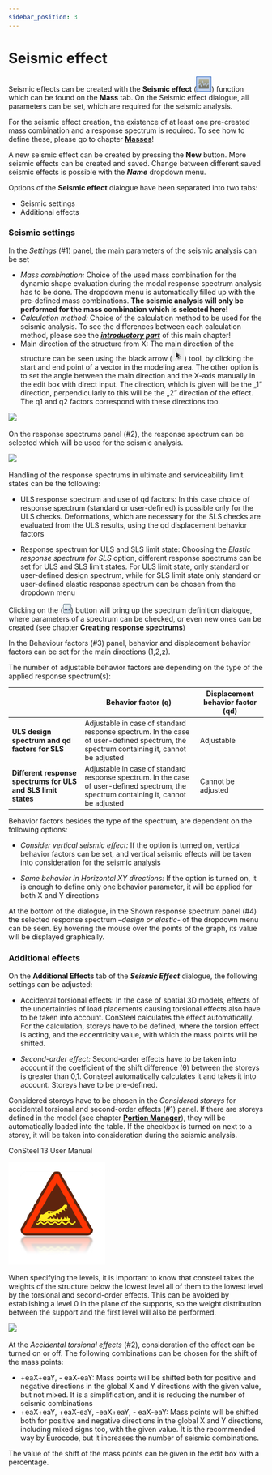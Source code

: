 ```yaml
---
sidebar_position: 3
---
```

# Seismic effect

Seismic effects can be created with the **Seismic effect** (![](./img/wp-content-uploads-2021-04-13-3-Seismic-effect.png)) function which can be found on the **Mass** tab. On the Seismic effect dialogue, all parameters can be set, which are required for the seismic analysis.

<!-- /wp:paragraph -->

<!-- wp:paragraph {"align":"justify"} -->

For the seismic effect creation, the existence of at least one pre-created mass combination and a response spectrum is required. To see how to define these, please go to chapter [**Masses**](../7_0_masses/7_4_seismic-effect.md)!

<!-- /wp:paragraph -->

<!-- wp:paragraph {"align":"justify"} -->

A new seismic effect can be created by pressing the **New** button. More seismic effects can be created and saved. Change between different saved seismic effects is possible with the _**Name**_ dropdown menu.

<!-- /wp:paragraph -->

<!-- wp:paragraph -->

Options of the **Seismic effect** dialogue have been separated into two tabs:

<!-- /wp:paragraph -->

<!-- wp:list -->

- Seismic settings
- Additional effects

<!-- /wp:list -->

<!-- wp:heading {"level":3} -->

### Seismic settings

<!-- /wp:heading -->

<!-- wp:paragraph -->

In the _Settings_ (#1) panel, the main parameters of the seismic analysis can be set

<!-- /wp:paragraph -->

<!-- wp:list -->

- _Mass combination:_ Choice of the used mass combination for the dynamic shape evaluation during the modal response spectrum analysis has to be done. The dropdown menu is automatically filled up with the pre-defined mass combinations. **The seismic analysis will only be performed for the mass combination which is selected here!**
- _Calculation method:_ Choice of the calculation method to be used for the seismic analysis. To see the differences between each calculation method, please see the _**[introductory part](./12_0_earthquake-analysis.md)**_ of this main chapter!
- Main direction of the structure from X: The main direction of the structure can be seen using the black arrow (![](./img/wp-content-uploads-2021-04-ico-pointer.png)) tool, by clicking the start and end point of a vector in the modeling area. The other option is to set the angle between the main direction and the X-axis manually in the edit box with direct input. The direction, which is given will be the „1” direction, perpendicularly to this will be the „2” direction of the effect. The q1 and q2 factors correspond with these directions too.

<!-- /wp:list -->

<!-- wp:image {"align":"center","id":9431,"width":464,"height":594,"sizeSlug":"large","linkDestination":"media"} -->

[![](https://consteelsoftware.com/wp-content/uploads/2021/04/13-3-seismic.png)](./img/wp-content-uploads-2021-04-13-3-seismic.png)

<!-- /wp:image -->

<!-- wp:paragraph {"align":"justify"} -->

On the response spectrums panel (#2), the response spectrum can be selected which will be used for the seismic analysis.

<!-- /wp:paragraph -->

<!-- wp:image {"align":"center","id":9438,"sizeSlug":"large","linkDestination":"media"} -->

[![](https://consteelsoftware.com/wp-content/uploads/2021/04/13-3-seismic2.png)](./img/wp-content-uploads-2021-04-13-3-seismic2.png)

<!-- /wp:image -->

<!-- wp:paragraph {"align":"justify"} -->

Handling of the response spectrums in ultimate and serviceability limit states can be the following:

<!-- /wp:paragraph -->

<!-- wp:list -->

- ULS response spectrum and use of qd factors: In this case choice of response spectrum (standard or user-defined) is possible only for the ULS checks. Deformations, which are necessary for the SLS checks are evaluated from the ULS results, using the qd displacement behavior factors

<!-- /wp:list -->

<!-- wp:list -->

- Response spectrum for ULS and SLS limit state: Choosing the _Elastic response spectrum for SLS_ option, different response spectrums can be set for ULS and SLS limit states. For ULS limit state, only standard or user-defined design spectrum, while for SLS limit state only standard or user-defined elastic response spectrum can be chosen from the dropdown menu

<!-- /wp:list -->

<!-- wp:paragraph {"align":"justify"} -->

Clicking on the (![](./img/wp-content-uploads-2021-04-13-3-1-3buttons.png)) button will bring up the spectrum definition dialogue, where parameters of a spectrum can be checked, or even new ones can be created (see chapter [**Creating response spectrums**](../7_0_masses/7_5_creating-response-spectrums.md))

<!-- /wp:paragraph -->

<!-- wp:paragraph -->

In the Behaviour factors (#3) panel, behavior and displacement behavior factors can be set for the main directions (1,2,z).

<!-- /wp:paragraph -->

<!-- wp:paragraph -->

The number of adjustable behavior factors are depending on the type of the applied response spectrum(s):

<!-- /wp:paragraph -->

<!-- wp:table {"className":"is-style-stripes"} -->

|                                                               | Behavior factor (q)                                                                                                                    | Displacement behavior factor (qd) |
| ------------------------------------------------------------- | -------------------------------------------------------------------------------------------------------------------------------------- | --------------------------------- |
| **ULS design spectrum and qd factors for SLS**                | Adjustable in case of standard response spectrum. In the case of user-defined spectrum, the spectrum containing it, cannot be adjusted | Adjustable                        |
| **Different response spectrums for ULS and SLS limit states** | Adjustable in case of standard response spectrum. In the case of user-defined spectrum, the spectrum containing it, cannot be adjusted | Cannot be adjusted                |

<!-- /wp:table -->

<!-- wp:paragraph -->

Behavior factors besides the type of the spectrum, are dependent on the following options:

<!-- /wp:paragraph -->

<!-- wp:list -->

- _Consider vertical seismic effect:_ If the option is turned on, vertical behavior factors can be set, and vertical seismic effects will be taken into consideration for the seismic analysis

<!-- /wp:list -->

<!-- wp:list -->

- _Same behavior in Horizontal XY directions:_ If the option is turned on, it is enough to define only one behavior parameter, it will be applied for both X and Y directions

<!-- /wp:list -->

<!-- wp:paragraph -->

At the bottom of the dialogue, in the Shown response spectrum panel (#4) the selected response spectrum _–design or elastic-_ of the dropdown menu can be seen. By hovering the mouse over the points of the graph, its value will be displayed graphically.

<!-- /wp:paragraph -->

<!-- wp:heading {"level":3} -->

### Additional effects

<!-- /wp:heading -->

<!-- wp:paragraph -->

On the **Additional Effects** tab of the **_Seismic Effect_** dialogue, the following settings can be adjusted:

<!-- /wp:paragraph -->

<!-- wp:list -->

- Accidental torsional effects: In the case of spatial 3D models, effects of the uncertainties of load placements causing torsional effects also have to be taken into account. ConSteel calculates the effect automatically. For the calculation, storeys have to be defined, where the torsion effect is acting, and the eccentricity value, with which the mass points will be shifted.

<!-- /wp:list -->

<!-- wp:list -->

- _Second-order effect:_ Second-order effects have to be taken into account if the coefficient of the shift difference (θ) between the storeys is greater than 0,1. Consteel automatically calculates it and takes it into account. Storeys have to be pre-defined.

<!-- /wp:list -->

<!-- wp:paragraph {"align":"justify"} -->

Considered storeys have to be chosen in the _Considered storeys_ for accidental torsional and second-order effects (#1) panel. If there are storeys defined in the model (see chapter [**Portion Manager**](../3_0_model-view/3_3_portions-manager.md)), they will be automatically loaded into the table. If the checkbox is turned on next to a storey, it will be taken into consideration during the seismic analysis.

<!-- /wp:paragraph -->

<!-- wp:paragraph -->

ConSteel 13 User Manual

<!-- /wp:paragraph -->

<!-- wp:image {"align":"left","id":21417,"width":76,"height":81,"sizeSlug":"large","linkDestination":"none"} -->

![](./img/wp-content-uploads-2021-04-warning_croc.png)

<!-- /wp:image -->

<!-- wp:paragraph -->

When specifying the levels, it is important to know that consteel takes the weights of the structure below the lowest level all of them to the lowest level by the torsional and second-order effects. This can be avoided by establishing a level 0 in the plane of the supports, so the weight distribution between the support and the first level will also be performed.

<!-- /wp:paragraph -->

<!-- wp:image {"align":"center","id":9451,"width":381,"height":487,"sizeSlug":"large","linkDestination":"media"} -->

[![](https://consteelsoftware.com/wp-content/uploads/2021/04/13-3-additional-effects.png)](./img/wp-content-uploads-2021-04-13-3-additional-effects.png)

<!-- /wp:image -->

<!-- wp:paragraph {"align":"justify"} -->

At the _Accidental torsional effects_ (#2), consideration of the effect can be turned on or off. The following combinations can be chosen for the shift of the mass points:

<!-- /wp:paragraph -->

<!-- wp:list -->

- \+eaX+eaY, - eaX-eaY: Mass points will be shifted both for positive and negative directions in the global X and Y directions with the given value, but not mixed. It is a simplification, and it is reducing the number of seismic combinations
- \+eaX+eaY, +eaX-eaY, -eaX+eaY, - eaX-eaY: Mass points will be shifted both for positive and negative directions in the global X and Y directions, including mixed signs too, with the given value. It is the recommended way by Eurocode, but it increases the number of seismic combinations.

<!-- /wp:list -->

<!-- wp:paragraph -->

The value of the shift of the mass points can be given in the edit box with a percentage.

<!-- /wp:paragraph -->

